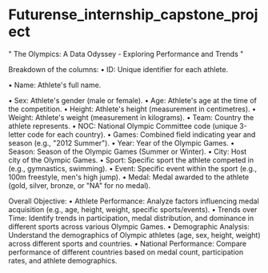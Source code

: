 # Futurense_internship_capstone_project
" The Olympics: A Data Odyssey - Exploring Performance and Trends "

Breakdown of the columns:
•	ID: Unique identifier for each athlete.

•	Name: Athlete's full name.

•	Sex: Athlete's gender (male or female).
•	Age: Athlete's age at the time of the competition.
•	Height: Athlete's height (measurement in centimetres).
•	Weight: Athlete's weight (measurement in kilograms).
•	Team: Country the athlete represents.
•	NOC: National Olympic Committee code (unique 3-letter code for each country).
•	Games: Combined field indicating year and season (e.g., "2012 Summer").
•	Year: Year of the Olympic Games.
•	Season: Season of the Olympic Games (Summer or Winter).
•	City: Host city of the Olympic Games.
•	Sport: Specific sport the athlete competed in (e.g., gymnastics, swimming).
•	Event: Specific event within the sport (e.g., 100m freestyle, men's high jump).
•	Medal: Medal awarded to the athlete (gold, silver, bronze, or "NA" for no medal).

Overall Objective: 
•	Athlete Performance: Analyze factors influencing medal acquisition (e.g., age, height, weight, specific sports/events).
•	Trends over Time: Identify trends in participation, medal distribution, and dominance in different sports across various Olympic Games.
•	Demographic Analysis: Understand the demographics of Olympic athletes (age, sex, height, weight) across different sports and countries.
•	National Performance: Compare performance of different countries based on medal count, participation rates, and athlete demographics.

